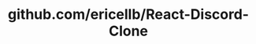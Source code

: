 ---
layout: post
title: github.com/ericellb/React-Discord-Clone
categories: link
tags: [انگلیسی, برنامه‌نویسی]
---